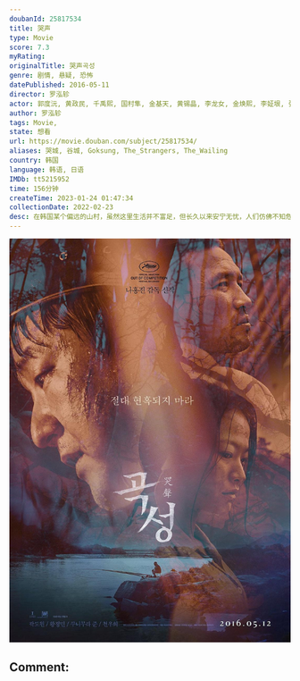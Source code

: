 ```yaml
---
doubanId: 25817534
title: 哭声
type: Movie
score: 7.3
myRating: 
originalTitle: 哭声곡성
genre: 剧情, 悬疑, 恐怖
datePublished: 2016-05-11
director: 罗泓轸
actor: 郭度沅, 黄政民, 千禹熙, 国村隼, 金基天, 黄锡晶, 李龙女, 金焕熙, 李姃垠, 张素妍, 朴成妍, 全裴修, 郑道元, 郑美南, 文昌吉, 孙康国, 许真, 金度允, 朴采益, 金松日, 李仁喆, 李善熙, 裴龙根, 崔交植
author: 罗泓轸
tags: Movie, 
state: 想看
url: https://movie.douban.com/subject/25817534/
aliases: 哭城, 谷城, Goksung, The_Strangers, The_Wailing
country: 韩国
language: 韩语, 日语
IMDb: tt5215952
time: 156分钟
createTime: 2023-01-24 01:47:34
collectionDate: 2022-02-23
desc: 在韩国某个偏远的山村，虽然这里生活并不富足，但长久以来安宁无忧，人们仿佛不知危险的逼近。直到某晚，村中突发杀人事件，彻底打破了这里的宁静。在村里担任警察的钟九（郭度沅饰）与同侪迅速赶往现场调查，他初...
---
```


![image](assets/p2339592703.jpg)

Comment: 
---

